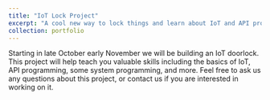 ```yaml
---
title: "IoT Lock Project"
excerpt: "A cool new way to lock things and learn about IoT and API programming"
collection: portfolio
---
```


Starting in late October early November we will be building an IoT doorlock.
This project will help teach you valuable skills including the basics of IoT, API programming, some system programming, and more.
Feel free to ask us any questions about this project, or contact us if you are interested in working on it.
